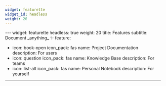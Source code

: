 ```yaml
---
widget: featurette
widget_id: headless
weight: 20
---
```

\---
widget: featurette
headless: true
weight: 20
title: Features
subtitle: Document \_anything\_ ✨
feature:
  - icon: book-open
    icon_pack: fas
    name: Project Documentation
    description: For users
  - icon: question
    icon_pack: fas
    name: Knowledge Base
    description: For teams
  - icon: list-alt
    icon_pack: fas
    name: Personal Notebook
    description: For yourself
---
